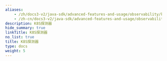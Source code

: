 ```yaml
---
aliases:
    - /zh/docs3-v2/java-sdk/advanced-features-and-usage/observability/kubernetes-probes/
    - /zh-cn/docs3-v2/java-sdk/advanced-features-and-usage/observability/kubernetes-probes/
description: K8S探测器
hide_summary: true
linkTitle: K8S探测器
no_list: true
title: K8S探测器
type: docs
weight: 5
---
```

